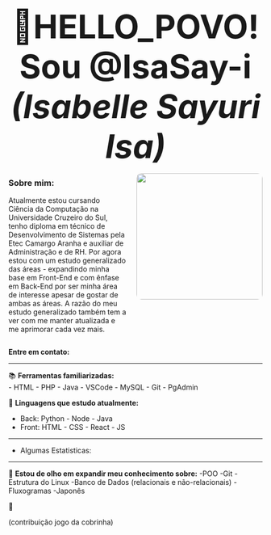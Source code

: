 
<h2 style="text-align: center; font-size: 65px; margin-bottom: 0;"> 
  👋HELLO_POVO! <br> 
  Sou <strong>@IsaSay-i</strong> <i>(Isabelle Sayuri Isa)</i>
</h2>

<div style="display: flex; justify-content: space-between;">
  <div style="flex: 1; max-width: 60%;">
    <h3>Sobre mim:</h3>
    <p>
      Atualmente estou cursando Ciência da Computação na Universidade Cruzeiro do Sul, tenho diploma
      em técnico de Desenvolvimento de Sistemas pela Etec Camargo Aranha e auxiliar de Administração e de RH.
      Por agora estou com um estudo generalizado das áreas - expandindo minha base em Front-End e com ênfase em
      Back-End por ser minha área de interesse apesar de gostar de ambas as áreas.
      A razão do meu estudo generalizado também tem a ver com me manter atualizada e me aprimorar cada
      vez mais.
    </p>
  </div>

  <img src="https://raw.githubusercontent.com/IsaSay-i/IsaSay-i/main/assets/hollow-knight-spin.gif" 
       width="250" height="250" 
       style="border-radius: 10px; margin-left: 20px;">
</div>

**Entre em contato:**
<hr>

📚 **Ferramentas familiarizadas:** <br>
    - HTML
    - PHP
    - Java
    - VSCode
    - MySQL
    - Git
    - PgAdmin

🌱 **Linguagens que estudo atualmente:** <br>

- Back:
  Python - Node - Java <br>
- Front:
  HTML - CSS - React - JS

<hr>
     
- Algumas Estatisticas:

<hr>
        
👀 **Estou de olho em expandir meu conhecimento sobre:**
  -POO
  -Git
  -Estrutura do Linux
  -Banco de Dados (relacionais e não-relacionais)
  -Fluxogramas
  -Japonês

🤗

(contribuição jogo da cobrinha)
